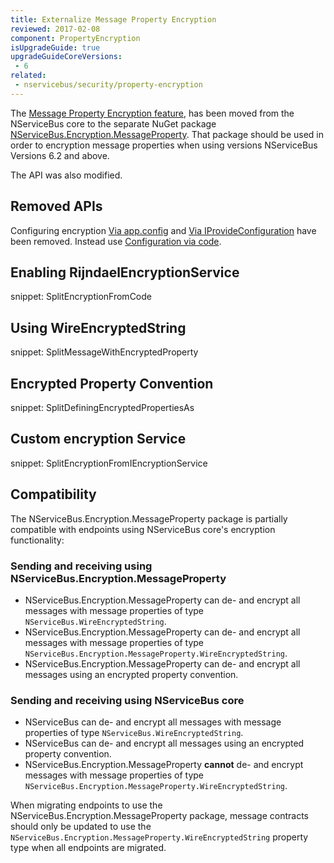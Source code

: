 ```yaml
---
title: Externalize Message Property Encryption
reviewed: 2017-02-08
component: PropertyEncryption
isUpgradeGuide: true
upgradeGuideCoreVersions:
 - 6
related: 
 - nservicebus/security/property-encryption
---
```


The [Message Property Encryption feature](/nservicebus/security/property-encryption.md), has been moved from the NServiceBus core to the separate NuGet package [NServiceBus.Encryption.MessageProperty](https://www.nuget.org/packages/NServiceBus.Encryption.MessageProperty/). That package should be used in order to encryption message properties when using versions NServiceBus Versions 6.2 and above.

The API was also modified.


## Removed APIs

Configuring encryption [Via app.config](/nservicebus/security/property-encryption.md?version=core_6#configuration-via-app-config) and [Via IProvideConfiguration](/nservicebus/security/property-encryption.md?version=core_6#configuration-via-iprovideconfiguration) have been removed. Instead use [Configuration via code](/nservicebus/security/property-encryption.md#configuration-via-code).


## Enabling RijndaelEncryptionService

snippet: SplitEncryptionFromCode


## Using WireEncryptedString

snippet: SplitMessageWithEncryptedProperty


## Encrypted Property Convention

snippet: SplitDefiningEncryptedPropertiesAs


## Custom encryption Service

snippet: SplitEncryptionFromIEncryptionService


## Compatibility

The NServiceBus.Encryption.MessageProperty package is partially compatible with endpoints using NServiceBus core's encryption functionality:


### Sending and receiving using NServiceBus.Encryption.MessageProperty
* NServiceBus.Encryption.MessageProperty can de- and encrypt all messages with message properties of type `NServiceBus.WireEncryptedString`.
* NServiceBus.Encryption.MessageProperty can de- and encrypt all messages with message properties of type `NServiceBus.Encryption.MessageProperty.WireEncryptedString`.
* NServiceBus.Encryption.MessageProperty can de- and encrypt all messages using an encrypted property convention.


### Sending and receiving using NServiceBus core
* NServiceBus can de- and encrypt all messages with message properties of type `NServiceBus.WireEncryptedString`.
* NServiceBus can de- and encrypt all messages using an encrypted property convention.
* NServiceBus.Encryption.MessageProperty **cannot** de- and encrypt messages with message properties of type `NServiceBus.Encryption.MessageProperty.WireEncryptedString`.

When migrating endpoints to use the NServiceBus.Encryption.MessageProperty package, message contracts should only be updated to use the `NServiceBus.Encryption.MessageProperty.WireEncryptedString` property type when all endpoints are migrated.
